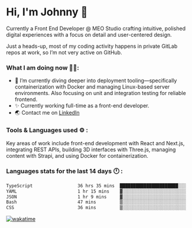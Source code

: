 # Hi, I'm Johnny 👋

Currently a Front End Developer @ MEO Studio crafting intuitive, polished digital experiences with a focus on detail and user-centered design.

Just a heads-up, most of my coding activity happens in private GitLab repos at work, so I’m not very active on GitHub.

### What I am doing now 🧑‍💻:

- 🔭 I’m currently diving deeper into deployment tooling—specifically containerization with Docker and managing Linux-based server environments. Also focusing on unit and integration testing for reliable frontend.
- ✨ Currently working full-time as a front-end developer.
- 🌏 Contact me on [LinkedIn](https://www.linkedin.com/in/johchai/)

### Tools & Languages used ⚙️ :

Key areas of work include front-end development with React and Next.js, integrating REST APIs, building 3D interfaces with Three.js, managing content with Strapi, and using Docker for containerization.

### Languages stats for the last 14 days 🕛 :

<!--START_SECTION:waka-->

```txt
TypeScript                 36 hrs 35 mins  ██████████████████████░░░   88.35 %
YAML                       1 hr 15 mins    ▓░░░░░░░░░░░░░░░░░░░░░░░░   03.03 %
JSON                       1 hr 9 mins     ▓░░░░░░░░░░░░░░░░░░░░░░░░   02.81 %
Bash                       47 mins         ▒░░░░░░░░░░░░░░░░░░░░░░░░   01.91 %
CSS                        36 mins         ▒░░░░░░░░░░░░░░░░░░░░░░░░   01.48 %
```

<!--END_SECTION:waka-->

[![wakatime](https://wakatime.com/badge/user/0cd14e89-b357-451d-b5c1-4a79286fb5a6.svg)](https://wakatime.com/@0cd14e89-b357-451d-b5c1-4a79286fb5a6)
